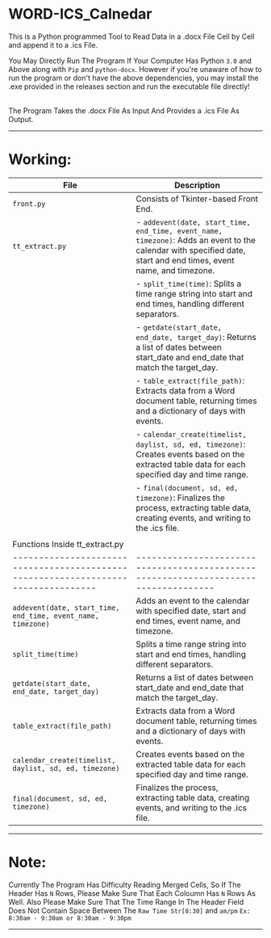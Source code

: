 # WORD-ICS_Calnedar
This is a Python programmed Tool to Read Data in a .docx File Cell by Cell and append it to a .ics File.<br />

You May Directly Run The Program If Your Computer Has Python `3.0` and Above along with `Pip` and `python-docx`. However if you're unaware of how to run the program or don't have the above dependencies, you may install the .exe provided in the releases section and run the executable file directly!<br /><br />

The Program Takes the .docx File As Input And Provides a .ics File As Output.<br />
- - - -

# Working: <br />

| File                | Description                                                                                        |
|---------------------|----------------------------------------------------------------------------------------------------|
| `front.py`          | Consists of Tkinter-based Front End.                                                              |
| `tt_extract.py`     | - `addevent(date, start_time, end_time, event_name, timezone)`: Adds an event to the calendar with specified date, start and end times, event name, and timezone.        |
|                     | - `split_time(time)`: Splits a time range string into start and end times, handling different separators.                                                       |
|                     | - `getdate(start_date, end_date, target_day)`: Returns a list of dates between start_date and end_date that match the target_day.                                  |
|                     | - `table_extract(file_path)`: Extracts data from a Word document table, returning times and a dictionary of days with events.                                     |
|                     | - `calendar_create(timelist, daylist, sd, ed, timezone)`: Creates events based on the extracted table data for each specified day and time range.                   |
|                     | - `final(document, sd, ed, timezone)`: Finalizes the process, extracting table data, creating events, and writing to the .ics file.                                 |
|                     |                                                                                                    |
| Functions Inside tt_extract.py                                               |                                                                                                    |
|----------------------------------------------------------------------------------|------------------------------------------------------------------------------------|
| `addevent(date, start_time, end_time, event_name, timezone)`                  | Adds an event to the calendar with specified date, start and end times, event name, and timezone.    |
| `split_time(time)`                                                           | Splits a time range string into start and end times, handling different separators.                   |
| `getdate(start_date, end_date, target_day)`                                 | Returns a list of dates between start_date and end_date that match the target_day.                    |
| `table_extract(file_path)`                                                   | Extracts data from a Word document table, returning times and a dictionary of days with events.       |
| `calendar_create(timelist, daylist, sd, ed, timezone)`                     | Creates events based on the extracted table data for each specified day and time range.              |
| `final(document, sd, ed, timezone)`                                         | Finalizes the process, extracting table data, creating events, and writing to the .ics file.          |


- - - -

# Note:
Currently The Program Has Difficulty Reading Merged Cells, So If The Header Has `N` Rows, Please Make Sure That Each Coloumn Has `N` Rows As Well.
Also Please Make Sure That The Time Range In The Header Field Does Not Contain Space Between The `Raw Time Str[8:30]` and `am/pm` `Ex: 8:30am - 9:30am or 8:30am - 9:30pm`

- - - -
